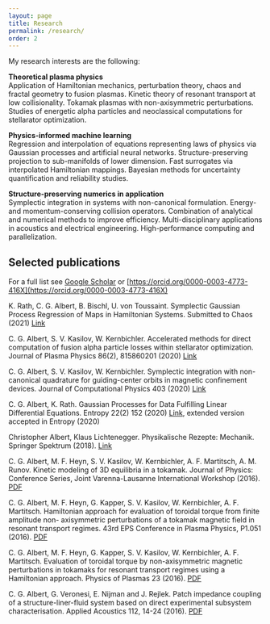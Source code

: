 ```yaml
---
layout: page
title: Research
permalink: /research/
order: 2
---
```


My research interests are the following:

**Theoretical plasma physics**<br>
Application of Hamiltonian mechanics, perturbation theory, chaos and fractal 
geometry to fusion plasmas. Kinetic theory of resonant transport at low collisionality. 
Tokamak plasmas with non-axisymmetric perturbations. 
Studies of energetic alpha particles and neoclassical computations for stellarator optimization.

**Physics-informed machine learning**<br>
Regression and interpolation of equations representing laws of physics 
via Gaussian processes and artificial neural networks.
Structure-preserving projection to sub-manifolds of lower dimension.
Fast surrogates via interpolated Hamiltonian mappings.
Bayesian methods for uncertainty quantification and reliability studies.

**Structure-preserving numerics in application**<br>
Symplectic integration in systems with non-canonical formulation.
Energy- and momentum-conserving collision operators.
Combination of analytical and numerical methods to improve efficiency.
Multi-disciplinary applications in acoustics and electrical engineering.
High-performance computing and parallelization.


Selected publications
------------

For a full list see [Google Scholar](https://scholar.google.com/citations?hl=en&user=nMhOjWIAAAAJ) or [https://orcid.org/0000-0003-4773-416X](https://orcid.org/0000-0003-4773-416X)

K. Rath, C. G. Albert, B. Bischl, U. von Toussaint. 
Symplectic Gaussian Process Regression of Maps in Hamiltonian Systems.
Submitted to Chaos (2021)
[Link](https://arxiv.org/abs/2009.05569)

C. G. Albert, S. V. Kasilov, W. Kernbichler.
Accelerated methods for direct computation of fusion alpha particle losses within stellarator optimization. 
Journal of Plasma Physics 86(2), 815860201 (2020)
[Link](https://dx.doi.org/10.1017/S0022377820000203)

C. G. Albert, S. V. Kasilov, W. Kernbichler.
Symplectic integration with non-canonical quadrature for guiding-center orbits in magnetic confinement devices.
Journal of Computational Physics 403 (2020)
[Link](https://authors.elsevier.com/a/1aGDQ508HiHEt)

C. G. Albert, K. Rath.
Gaussian Processes for Data Fulfilling Linear Differential Equations.
Entropy 22(2) 152 (2020)
[Link](https://doi.org/10.3390/proceedings2019033005), extended version accepted in Entropy (2020)

Christopher Albert, Klaus Lichtenegger. Physikalische Rezepte: Mechanik. Springer Spektrum (2018).
[Link](https://www.springer.com/de/book/9783662572962)

C. G. Albert, M. F. Heyn, S. V. Kasilov, W. Kernbichler, A. F. Martitsch, A. M. Runov.
Kinetic modeling of 3D equilibria in a tokamak.
Journal of Physics: Conference Series, Joint Varenna-Lausanne International Workshop (2016).
[PDF](http://iopscience.iop.org/article/10.1088/1742-6596/775/1/012001/pdf)

C. G. Albert, M. F. Heyn, G. Kapper, S. V. Kasilov, W. Kernbichler, A. F. Martitsch.
Hamiltonian approach for evaluation of toroidal torque from finite amplitude non-
axisymmetric perturbations of a tokamak magnetic field in resonant transport regimes.
43rd EPS Conference in Plasma Physics, P1.051 (2016).
[PDF](http://ocs.ciemat.es/EPS2016PAP/pdf/P1.051.pdf)

C. G. Albert, M. F. Heyn, G. Kapper, S. V. Kasilov, W. Kernbichler, A. F. Martitsch.
Evaluation of toroidal torque by non-axisymmetric magnetic perturbations in tokamaks
for resonant transport regimes using a Hamiltonian approach. Physics of Plasmas 23 (2016).
[PDF](https://arxiv.org/pdf/1607.04665v1)

C. G. Albert, G. Veronesi, E. Nijman and J. Rejlek. Patch impedance coupling of a
structure-liner-fluid system based on direct experimental subsystem characterisation.
Applied Acoustics 112, 14-24 (2016).
[PDF](https://arxiv.org/pdf/1607.04655v2)
